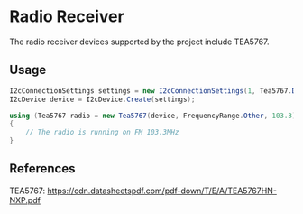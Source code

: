 # Radio Receiver
The radio receiver devices supported by the project include TEA5767.

## Usage
```C#
I2cConnectionSettings settings = new I2cConnectionSettings(1, Tea5767.DefaultI2cAddress);
I2cDevice device = I2cDevice.Create(settings);

using (Tea5767 radio = new Tea5767(device, FrequencyRange.Other, 103.3))
{
    // The radio is running on FM 103.3MHz
}
```

## References
TEA5767: https://cdn.datasheetspdf.com/pdf-down/T/E/A/TEA5767HN-NXP.pdf